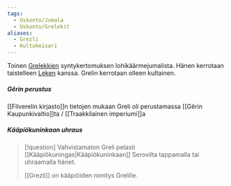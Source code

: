 ```yaml
---
tags:
  - Uskonto/Jumala
  - Uskonto/Grelekit
aliases:
  - Grezli
  - Kultakeisari
---
```

Toinen [Grelekkien](Grelekit.md) syntykertomuksen lohikäärmejumalista. Hänen kerrotaan taistelleen [Leken](Leke.md) kanssa. Grelin kerrotaan olleen kultainen.

##### Gêrin perustus

[[Filverelin kirjasto]]n tietojen mukaan Greli oli perustamassa [[Gêrin Kaupunkivaltio]]ta / [[Traakkilainen imperiumi]]a

##### Kääpiökuninkaan uhraus

>[!question] Vahvistamaton 
>Greli pelasti [[Kääpiökuningas|Kääpiökuninkaan]] Serovilta tappamalla tai uhraamalla hänet.
> 
>[[Grezli]] on kääpiöiden nimitys Grelille.

